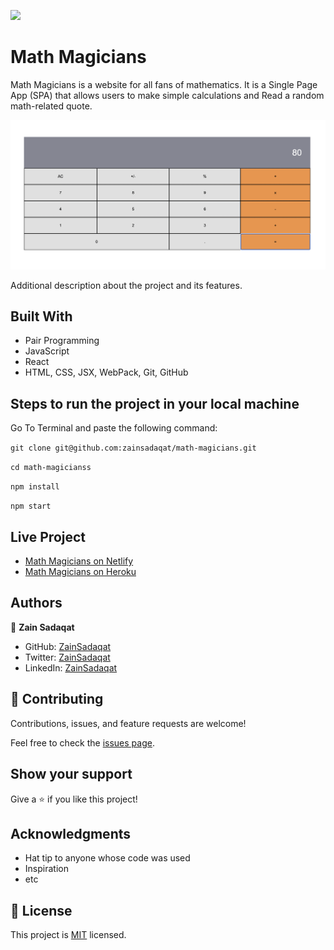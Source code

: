 ![](https://img.shields.io/badge/Microverse-blueviolet)

# Math Magicians

Math Magicians is a website for all fans of mathematics. It is a Single Page App (SPA) that allows users to make simple calculations and Read a random math-related quote.

![screenshot](./app_screenshot.png)

Additional description about the project and its features.

## Built With

- Pair Programming
- JavaScript
- React
- HTML, CSS, JSX, WebPack, Git, GitHub

## Steps to run the project in your local machine

Go To Terminal and paste the following command:

`git clone git@github.com:zainsadaqat/math-magicians.git`

`cd math-magicianss`

`npm install`

`npm start`

## Live Project

- [Math Magicians on Netlify](https://math-magician-app.netlify.app/)
- [Math Magicians on Heroku](https://math-magicians-21.herokuapp.com/)

## Authors

👤 **Zain Sadaqat**

- GitHub: [ZainSadaqat](https://github.com/zainsadaqat)
- Twitter: [ZainSadaqat](https://twitter.com/zain_sadaqat)
- LinkedIn: [ZainSadaqat](https://linkedin.com/in/zain-sadaqat)

## 🤝 Contributing

Contributions, issues, and feature requests are welcome!

Feel free to check the [issues page](../../issues/).

## Show your support

Give a ⭐️ if you like this project!

## Acknowledgments

- Hat tip to anyone whose code was used
- Inspiration
- etc

## 📝 License

This project is [MIT](./MIT.md) licensed.
